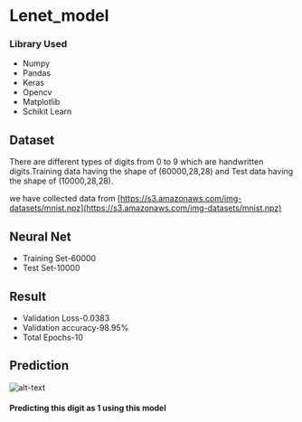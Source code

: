 # Lenet_model

### Library Used

* Numpy
* Pandas
* Keras
* Opencv
* Matplotlib
* Schikit Learn

## Dataset

There are different types of digits from 0 to 9 which are handwritten digits.Training data having the shape of (60000,28,28) and Test data having the shape of (10000,28,28).

we have collected data from [https://s3.amazonaws.com/img-datasets/mnist.npz](https://s3.amazonaws.com/img-datasets/mnist.npz)


## Neural Net

* Training Set-60000
* Test Set-10000


## Result
* Validation Loss-0.0383
* Validation accuracy-98.95%
* Total Epochs-10

## Prediction 

![alt-text]("https://st.depositphotos.com/2899123/3753/v/950/depositphotos_37531843-stock-illustration-1-black-handwritten-number-on.jpg")
#### Predicting this digit as 1 using this model



